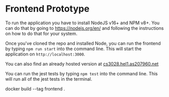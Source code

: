 # Frontend Prototype

To run the application you have to install NodeJS v16+ and NPM v8+. You can do that by going to https://nodejs.org/en/ and following the instructions on how to do that for your system.

Once you've cloned the repo and installed Node, you can run the frontend by typing `npm run start` into the command line. This will start the application on `http://localhost:3000`.

You can also find an already hosted version at [cs3028.hel1.as207960.net](http://cs3028.hel1.as207960.net/dashboard)

You can run the jest tests by typing `npm test` into the command line. This will run all of the jest tests in the terminal.


docker build --tag frontend .